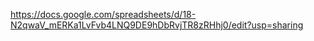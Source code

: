 https://docs.google.com/spreadsheets/d/18-N2qwaV_mERKa1LvFvb4LNQ9DE9hDbRvjTR8zRHhj0/edit?usp=sharing
